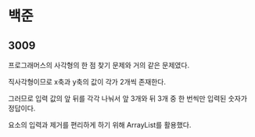 # 백준

## 3009

프로그래머스의 사각형의 한 점 찾기 문제와 거의 같은 문제였다.

직사각형이므로 x축과 y축의 값이 각가 2개씩 존재한다.

그러므로 입력 값의 앞 뒤를 각각 나눠서 앞 3개와 뒤 3개 중 한 번씩만 입력된 숫자가 정답이다.

요소의 입력과 제거를 편리하게 하기 위해 ArrayList를 활용했다.

